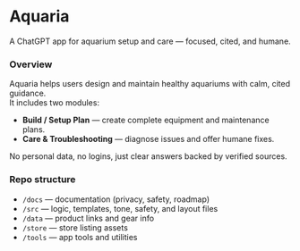 # Aquaria

A ChatGPT app for aquarium setup and care — focused, cited, and humane.

### Overview
Aquaria helps users design and maintain healthy aquariums with calm, cited guidance.  
It includes two modules:

- **Build / Setup Plan** — create complete equipment and maintenance plans.  
- **Care & Troubleshooting** — diagnose issues and offer humane fixes.  

No personal data, no logins, just clear answers backed by verified sources.

### Repo structure
- `/docs` — documentation (privacy, safety, roadmap)
- `/src` — logic, templates, tone, safety, and layout files
- `/data` — product links and gear info
- `/store` — store listing assets
- `/tools` — app tools and utilities
